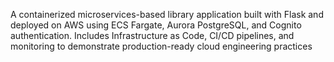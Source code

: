 A containerized microservices-based library application built with Flask and deployed on AWS using ECS Fargate, Aurora PostgreSQL, and Cognito authentication. Includes Infrastructure as Code, CI/CD pipelines, and monitoring to demonstrate production-ready cloud engineering practices